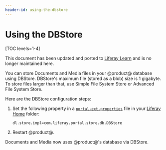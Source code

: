 ```yaml
---
header-id: using-the-dbstore
---
```


# Using the DBStore

[TOC levels=1-4]

<aside class="alert alert-info">
  <span class="wysiwyg-color-blue120"> This document has been updated and ported to <a href="https://learn.liferay.com/dxp-7.x/system-administration/file-storage/other-file-store-types/dbstore.html">Liferay Learn</a> and is no longer maintained here.</span>
</aside>

You can store Documents and Media files in your @product@ database using
DBStore. DBStore's maximum file (stored as a blob) size is 1 gigabyte. To store
files larger than that, use Simple File System Store or Advanced File System
Store. 

Here are the DBStore configuration steps:

1.  Set the following property in a
    [`portal-ext.properties`](/docs/7-2/deploy/-/knowledge_base/d/portal-properties)
    file in your [Liferay
    Home](/docs/7-2/deploy/-/knowledge_base/d/liferay-home) folder: 

    ```properties
    dl.store.impl=com.liferay.portal.store.db.DBStore
    ```

2.  Restart @product@. 

Documents and Media now uses @product@'s database via DBStore. 
